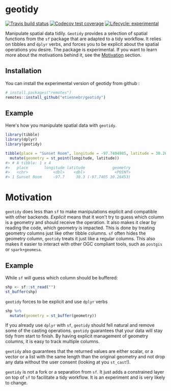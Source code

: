 
<!-- README.md is generated from README.Rmd. Please edit that file -->
geotidy
=======

<!-- badges: start -->
[![Travis build status](https://travis-ci.org/etiennebr/geotidy.svg?branch=master)](https://travis-ci.org/etiennebr/geotidy) [![Codecov test coverage](https://codecov.io/gh/etiennebr/geotidy/branch/master/graph/badge.svg)](https://codecov.io/gh/etiennebr/geotidy?branch=master) [![Lifecycle: experimental](https://img.shields.io/badge/lifecycle-experimental-orange.svg)](https://www.tidyverse.org/lifecycle/#experimental) <!-- badges: end -->

Manipulate spatial data tidily. `Geotidy` provides a selection of spatial functions from the `sf` package that are adapted to a tidy workflow. It relies on tibbles and `dplyr` verbs, and forces you to be explicit about the spatial operations you desire. The package is experimental. If you want to learn more about the motivations behind it, see the [Motivation](#motivation) section.

Installation
------------

You can install the experimental version of geotidy from github :

``` r
# install.packages("remotes")
remotes::install_github("etiennebr/geotidy")
```

Example
-------

Here's how you manipulate spatial data with `geotidy`.

``` r
library(tibble)
library(dplyr)
library(geotidy)

tibble(place = "Sunset Room", longitude = -97.7404985, latitude = 30.2645315) %>% 
  mutate(geometry = st_point(longitude, latitude))
#> # A tibble: 1 x 4
#>   place       longitude latitude            geometry
#>   <chr>           <dbl>    <dbl>             <POINT>
#> 1 Sunset Room     -97.7     30.3 (-97.7405 30.26453)
```

Motivation
==========

`geotidy` does less than `sf` to make manipulations explicit and compatible with other backends. *Explicit* means that it won't try to guess which column is a geometry and should receive the operation. It also makes it clear by reading the code, which geometry is impacted. This is done by treating geometry columns just like other tibble columns. `sf` often hides the geometry column, `geotidy` treats it just like a regular columns. This also makes it easier to interact with other OGC compliant tools, such as `postgis` or `spark+geomesa`.

Example
-------

While `sf` will guess which column should be buffered:

``` r
shp <- sf::st_read("")
st_buffer(shp)
```

`geotidy` forces to be explicit and use `dplyr` verbs

``` r
shp %>% 
  mutate(geometry = st_buffer(geometry))
```

If you already use `dplyr` with `sf`, `geotidy` should fell natural and remove some of the casting operations. `geotidy` guarantees that your data will stay tidy from start to finish. By having explicit management of geometry columns, it is easy to track multiple columns.

`geotidy` also guarantees that the returned values are either scalar, or a vector or a list with the same length than the original geometry and not drop any data without the user consent (looking at you `st_cast`!).

`geotidy` is not a fork or a separation from `sf`. It just adds a constrained layer on top of `sf` to facilitate a tidy workflow. It is an experiment and is very likely to change.
